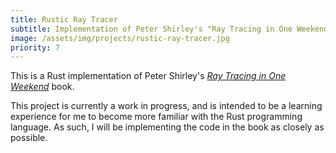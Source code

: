 ```yaml
---
title: Rustic Ray Tracer
subtitle: Implementation of Peter Shirley's "Ray Tracing in One Weekend" in Rust
image: /assets/img/projects/rustic-ray-tracer.jpg
priority: 7
---
```


This is a Rust implementation of Peter Shirley's [_Ray Tracing in One Weekend_](https://raytracing.github.io/books/RayTracingInOneWeekend.html) book.

This project is currently a work in progress, and is intended to be a learning experience for me to become more familiar with the Rust programming language. As such, I will be implementing the code in the book as closely as possible.